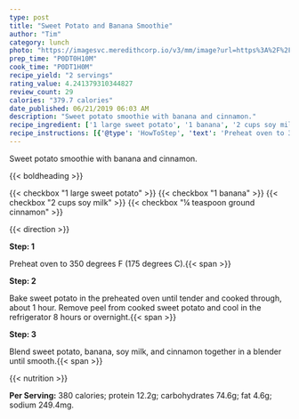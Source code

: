 ```yaml
---
type: post
title: "Sweet Potato and Banana Smoothie"
author: "Tim"
category: lunch
photo: "https://imagesvc.meredithcorp.io/v3/mm/image?url=https%3A%2F%2Fimages.media-allrecipes.com%2Fuserphotos%2F912264.jpg"
prep_time: "P0DT0H10M"
cook_time: "P0DT1H0M"
recipe_yield: "2 servings"
rating_value: 4.241379310344827
review_count: 29
calories: "379.7 calories"
date_published: 06/21/2019 06:03 AM
description: "Sweet potato smoothie with banana and cinnamon."
recipe_ingredient: ['1 large sweet potato', '1 banana', '2 cups soy milk', '¼ teaspoon ground cinnamon']
recipe_instructions: [{'@type': 'HowToStep', 'text': 'Preheat oven to 350 degrees F (175 degrees C).\n'}, {'@type': 'HowToStep', 'text': 'Bake sweet potato in the preheated oven until tender and cooked through, about 1 hour. Remove peel from cooked sweet potato and cool in the refrigerator 8 hours or overnight.\n'}, {'@type': 'HowToStep', 'text': 'Blend sweet potato, banana, soy milk, and cinnamon together in a blender until smooth.\n'}]
---
```


Sweet potato smoothie with banana and cinnamon. 

{{< boldheading >}}

{{< checkbox "1 large sweet potato" >}}
{{< checkbox "1  banana" >}}
{{< checkbox "2 cups soy milk" >}}
{{< checkbox "¼ teaspoon ground cinnamon" >}}


{{< direction >}}

**Step: 1**

Preheat oven to 350 degrees F (175 degrees C).{{< span >}}

**Step: 2**

Bake sweet potato in the preheated oven until tender and cooked through, about 1 hour. Remove peel from cooked sweet potato and cool in the refrigerator 8 hours or overnight.{{< span >}}

**Step: 3**

Blend sweet potato, banana, soy milk, and cinnamon together in a blender until smooth.{{< span >}}

{{< nutrition >}}

**Per Serving:** 380 calories; protein 12.2g; carbohydrates 74.6g; fat 4.6g; sodium 249.4mg.